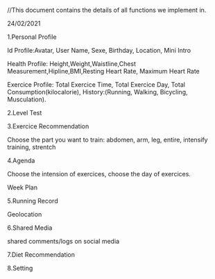 //This document contains the details of all functions we implement in.

24/02/2021

1.Personal Profile
 
  Id Profile:Avatar, User Name, Sexe, Birthday, Location, Mini Intro
  
  Health Profile: Height,Weight,Waistline,Chest Measurement,Hipline,BMI,Resting Heart Rate, Maximum Heart Rate
  
  Exercice Profile: Total Exercice Time, Total Exercice Day, Total Consumption(kilocalorie), History:(Running, Walking, Bicycling, Musculation).
  
2.Level Test



3.Exercice Recommendation

  Choose the part you want to train: abdomen, arm, leg, entire,  intensify training, strentch 

4.Agenda

  Choose the intension of exercices, choose the day of exercices.
  
  Week Plan

5.Running Record

  Geolocation

6.Shared Media

 shared comments/logs on social media

7.Diet Recommendation

8.Setting
